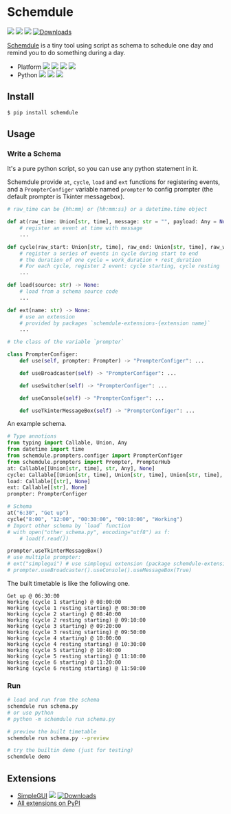 # Schemdule

![](https://github.com/StardustDL/schemdule/workflows/CI/badge.svg) ![](https://img.shields.io/github/license/StardustDL/schemdule.svg) [![](https://img.shields.io/pypi/v/schemdule.svg?logo=pypi)](https://pypi.org/project/schemdule/) [![Downloads](https://pepy.tech/badge/schemdule)](https://pepy.tech/project/schemdule)

[Schemdule](https://github.com/StardustDL/schemdule) is a tiny tool using script as schema to schedule one day and remind you to do something during a day.

- Platform ![](https://img.shields.io/badge/Linux-yes-success?logo=linux) ![](https://img.shields.io/badge/Windows-yes-success?logo=windows) ![](https://img.shields.io/badge/MacOS-yes-success?logo=apple) ![](https://img.shields.io/badge/BSD-yes-success?logo=freebsd)
- Python ![](https://img.shields.io/pypi/implementation/schemdule.svg?logo=pypi) ![](https://img.shields.io/pypi/pyversions/schemdule.svg?logo=pypi) ![](https://img.shields.io/pypi/wheel/schemdule.svg?logo=pypi)

## Install

```sh
$ pip install schemdule
```

## Usage

### Write a Schema

It's a pure python script, so you can use any python statement in it.

Schemdule provide `at`, `cycle`, `load` and `ext` functions for registering events, and a `PrompterConfiger` variable named `prompter` to config prompter (the default prompter is Tkinter messagebox).

```python
# raw_time can be {hh:mm} or {hh:mm:ss} or a datetime.time object

def at(raw_time: Union[str, time], message: str = "", payload: Any = None):
    # register an event at time with message
    ...

def cycle(raw_start: Union[str, time], raw_end: Union[str, time], raw_work_duration: Union[str, time], raw_rest_duration: Union[str, time], message: str = "", payload: Any = None):
    # register a series of events in cycle during start to end
    # the duration of one cycle = work_duration + rest_duration
    # For each cycle, register 2 event: cycle starting, cycle resting
    ...

def load(source: str) -> None:
    # load from a schema source code
    ...

def ext(name: str) -> None:
    # use an extension
    # provided by packages `schemdule-extensions-{extension name}`
    ...

# the class of the variable `prompter`

class PrompterConfiger:
    def use(self, prompter: Prompter) -> "PrompterConfiger": ...

    def useBroadcaster(self) -> "PrompterConfiger": ...

    def useSwitcher(self) -> "PrompterConfiger": ...

    def useConsole(self) -> "PrompterConfiger": ...

    def useTkinterMessageBox(self) -> "PrompterConfiger": ...

```

An example schema.

```python
# Type annotions
from typing import Callable, Union, Any
from datetime import time
from schemdule.prompters.configer import PrompterConfiger
from schemdule.prompters import Prompter, PrompterHub
at: Callable[[Union[str, time], str, Any], None]
cycle: Callable[[Union[str, time], Union[str, time], Union[str, time], Union[str, time], str, Any], None]
load: Callable[[str], None]
ext: Callable[[str], None]
prompter: PrompterConfiger

# Schema
at("6:30", "Get up")
cycle("8:00", "12:00", "00:30:00", "00:10:00", "Working")
# Import other schema by `load` function
# with open("other_schema.py", encoding="utf8") as f:
    # load(f.read())

prompter.useTkinterMessageBox()
# use multiple prompter:
# ext("simplegui") # use simplegui extension (package schemdule-extensions-simplegui)
# prompter.useBroadcaster().useConsole().useMessageBox(True)
```

The built timetable is like the following one.

```
Get up @ 06:30:00
Working (cycle 1 starting) @ 08:00:00
Working (cycle 1 resting starting) @ 08:30:00
Working (cycle 2 starting) @ 08:40:00
Working (cycle 2 resting starting) @ 09:10:00
Working (cycle 3 starting) @ 09:20:00
Working (cycle 3 resting starting) @ 09:50:00
Working (cycle 4 starting) @ 10:00:00
Working (cycle 4 resting starting) @ 10:30:00
Working (cycle 5 starting) @ 10:40:00
Working (cycle 5 resting starting) @ 11:10:00
Working (cycle 6 starting) @ 11:20:00
Working (cycle 6 resting starting) @ 11:50:00
```

### Run

```sh
# load and run from the schema
schemdule run schema.py
# or use python
# python -m schemdule run schema.py

# preview the built timetable
schemdule run schema.py --preview

# try the builtin demo (just for testing)
schemdule demo
```

## Extensions

- [SimpleGUI](https://github.com/StardustDL/schemdule/tree/master/src/extensions/simplegui) [![](https://img.shields.io/pypi/v/schemdule-extensions-simplegui.svg?logo=pypi)](https://pypi.org/project/schemdule-extensions-simplegui/) [![Downloads](https://pepy.tech/badge/schemdule-extensions-simplegui)](https://pepy.tech/project/schemdule)
- [All extensions on PyPI](https://pypi.org/search/?q=schemdule)